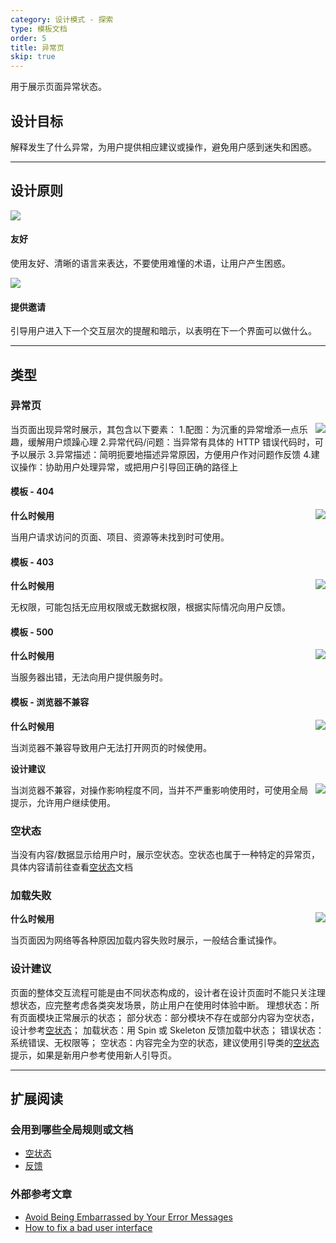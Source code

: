 ```yaml
---
category: 设计模式 - 探索
type: 模板文档
order: 5
title: 异常页
skip: true
---
```


用于展示页面异常状态。

## 设计目标

解释发生了什么异常，为用户提供相应建议或操作，避免用户感到迷失和困惑。

---

## 设计原则

<div class="design-inline-cards">
  <div>
    <img src="https://gw.alipayobjects.com/mdn/rms_08e378/afts/img/A*jEfAQ5wn-_gAAAAAAAAAAABkARQnAQ" />
    <div>
      <h4>友好</h4>
      <p>使用友好、清晰的语言来表达，不要使用难懂的术语，让用户产生困惑。</p>
    </div>
  </div>
  <div>
    <img src="https://gw.alipayobjects.com/mdn/rms_08e378/afts/img/A*3cQlRbHGq5EAAAAAAAAAAABkARQnAQ" />
    <div>
      <h4>提供邀请</h4>
      <p>引导用户进入下一个交互层次的提醒和暗示，以表明在下一个界面可以做什么。</p>
    </div>
  </div>
</div>


---

## 类型

### 异常页
<img class="preview-img no-padding" align="right" src="https://gw.alipayobjects.com/mdn/rms_08e378/afts/img/A*AmXyT7hUy0YAAAAAAAAAAABkARQnAQ">

当页面出现异常时展示，其包含以下要素：
1.配图：为沉重的异常增添一点乐趣，缓解用户烦躁心理
2.异常代码/问题：当异常有具体的 HTTP 错误代码时，可予以展示
3.异常描述：简明扼要地描述异常原因，方便用户作对问题作反馈
4.建议操作：协助用户处理异常，或把用户引导回正确的路径上

#### 模板 - 404

<img class="preview-img no-padding" align="right" src="https://gw.alipayobjects.com/mdn/rms_08e378/afts/img/A*9tJQT4M3uS0AAAAAAAAAAABkARQnAQ">

**什么时候用**

当用户请求访问的页面、项目、资源等未找到时可使用。

#### 模板 - 403

<img class="preview-img no-padding" align="right" src="https://gw.alipayobjects.com/mdn/rms_08e378/afts/img/A*_ayVRKhdVBIAAAAAAAAAAABkARQnAQ">

**什么时候用**

无权限，可能包括无应用权限或无数据权限，根据实际情况向用户反馈。

#### 模板 - 500

<img class="preview-img no-padding" align="right" src="https://gw.alipayobjects.com/mdn/rms_08e378/afts/img/A*5vg5RopcvSsAAAAAAAAAAABkARQnAQ">

**什么时候用**

当服务器出错，无法向用户提供服务时。

#### 模板 - 浏览器不兼容

<img class="preview-img no-padding" align="right" src="https://gw.alipayobjects.com/mdn/rms_08e378/afts/img/A*TKM9Qp7MCf0AAAAAAAAAAABkARQnAQ">

**什么时候用**

当浏览器不兼容导致用户无法打开网页的时候使用。

**设计建议**

<img class="preview-img no-padding" align="right" src="https://gw.alipayobjects.com/mdn/rms_08e378/afts/img/A*b3pEQrkhO0wAAAAAAAAAAABkARQnAQ">

当浏览器不兼容，对操作影响程度不同，当并不严重影响使用时，可使用全局提示，允许用户继续使用。

### 空状态
当没有内容/数据显示给用户时，展示空状态。空状态也属于一种特定的异常页，具体内容请前往查看[空状态](http://www.baidu.com)文档

### 加载失败

<img class="preview-img no-padding" align="right" src="https://gw.alipayobjects.com/mdn/rms_08e378/afts/img/A*bbCVSbDEJVYAAAAAAAAAAABkARQnAQ">

**什么时候用**

当页面因为网络等各种原因加载内容失败时展示，一般结合重试操作。


### 设计建议
页面的整体交互流程可能是由不同状态构成的，设计者在设计页面时不能只关注理想状态，应完整考虑各类突发场景，防止用户在使用时体验中断。
理想状态：所有页面模块正常展示的状态；
部分状态：部分模块不存在或部分内容为空状态，设计参考[空状态](http://www.baidu.com)；
加载状态：用 Spin 或 Skeleton 反馈加载中状态；
错误状态：系统错误、无权限等；
空状态：内容完全为空的状态，建议使用引导类的[空状态](http://www.baidu.com)提示，如果是新用户参考使用新人引导页。


---

## 扩展阅读

### 会用到哪些全局规则或文档

- [空状态](http://www.baidu.com)
- [反馈](https://next.ant.design/docs/spec/feedback-cn)

### 外部参考文章

- [Avoid Being Embarrassed by Your Error Messages](https://www.uxmatters.com/mt/archives/2010/08/avoid-being-embarrassed-by-your-error-messages.php)
- [How to fix a bad user interface](https://www.scotthurff.com/posts/why-your-user-interface-is-awkward-youre-ignoring-the-ui-stack/#partial)
